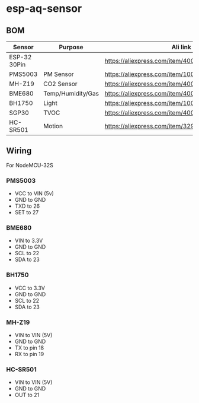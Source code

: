 # esp-aq-sensor


## BOM



| Sensor  | Purpose       | Ali link                                          | Docs                                              |
|---------|---------------|---------------------------------------------------|---------------------------------------------------|
| ESP-32 30Pin|           |  https://aliexpress.com/item/4001340660273.html   |                                                   |
| PMS5003 | PM Sensor     | https://aliexpress.com/item/1005001793669306.html | https://esphome.io/components/sensor/pmsx003.html |
| MH-Z19  | CO2 Sensor    | https://aliexpress.com/item/4000212024923.html    | https://esphome.io/components/sensor/mhz19.html   |
| BME680  | Temp/Humidity/Gas | https://aliexpress.com/item/4000943231922.html    | https://esphome.io/components/sensor/bme680_bsec.html  |
| BH1750  | Light         | https://aliexpress.com/item/1005001944148809.html | https://esphome.io/components/sensor/bh1750.html  |
| SGP30   | TVOC          | https://aliexpress.com/item/4000080488619.html    | https://esphome.io/components/sensor/sgp30.html   |
| HC-SR501| Motion        | https://aliexpress.com/item/32966240175.html      | https://esphome.io/cookbook/pir.html              |

## Wiring
For NodeMCU-32S 

### PMS5003
- VCC to VIN (5v)
- GND to GND
- TXD to 26
- SET to 27

### BME680
- VIN to 3.3V
- GND to GND
- SCL to 22
- SDA to 23

### BH1750
- VCC to 3.3V
- GND to GND
- SCL to 22
- SDA to 23


### MH-Z19
 - VIN to VIN (5V)
 - GND to GND
 - TX to pin 18
 - RX to pin 19
 
 ### HC-SR501
 - VIN to VIN (5V)
 - GND to GND
 - OUT to 21
